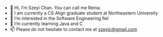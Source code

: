 - 👋 Hi, I’m Szeyi Chan. You can call me Reina. 
- 🏫 I am currently a CS Align graduate student at Northeastern University
- 👀 I’m interested in the Software Engineering fiel
- 🌱 I’m currently learning Java and C
- 📫 Please do not hesitate to contact me at szeyic@gmail.com


